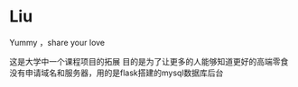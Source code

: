 # Liu
Yummy ，share your love
 
 这是大学中一个课程项目的拓展
 目的是为了让更多的人能够知道更好的高端零食
 没有申请域名和服务器，用的是flask搭建的mysql数据库后台
